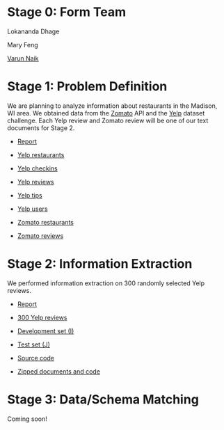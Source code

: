 # Stage 0: Form Team

Lokananda Dhage

Mary Feng

[Varun Naik](https://www.linkedin.com/in/varuncnaik)

# Stage 1: Problem Definition

We are planning to analyze information about restaurants in the Madison, WI
area. We obtained data from the [Zomato](https://www.zomato.com/) API and the
[Yelp](https://www.yelp.com/) dataset challenge. Each Yelp review and Zomato
review will be one of our text documents for Stage 2.

* [Report](reports/Stage1_Report.pdf)

* [Yelp restaurants](datasets/yelp_restaurants.json)
* [Yelp checkins](datasets/yelp_checkins.json)
* [Yelp reviews](datasets/yelp_reviews.json)
* [Yelp tips](datasets/yelp_tips.json)
* [Yelp users](datasets/yelp_users.json)

* [Zomato restaurants](datasets/zomato_restaurants.json)
* [Zomato reviews](datasets/zomato_reviews.json)

# Stage 2: Information Extraction

We performed information extraction on 300 randomly selected Yelp reviews.

* [Report](reports/Stage2_Report.pdf)

* [300 Yelp reviews](stage2/documents.md)
* [Development set (I)](stage2/dev_set.md)
* [Test set (J)](stage2/test_set.md)
* [Source code](https://github.com/varuncnaik/cs838-sp17/tree/master/stage2/code)
* [Zipped documents and code](stage2/stage2.zip)

# Stage 3: Data/Schema Matching

Coming soon!
